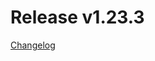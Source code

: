 # Release v1.23.3
[Changelog](https://github.com/opentelekomcloud/terraform-provider-opentelekomcloud/blob/devel/CHANGELOG.md#1233-march-12-2021)